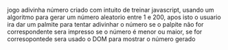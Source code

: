 jogo adivinha número criado com intuito de treinar javascript, usando um algoritmo para gerar um número aleatorio entre 1 e 200, apos isto o usuario ira dar um palmite 
para tentar adivinhar o número se o palpite não for correspondente sera impresso se o número é menor ou maior, se for corresopontede sera usado o DOM para 
mostrar o número gerado
